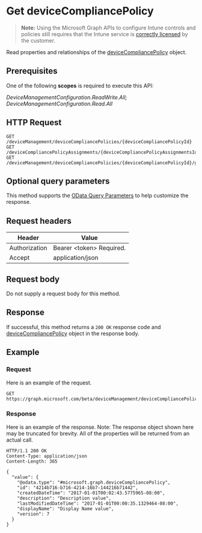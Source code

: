 ﻿# Get deviceCompliancePolicy

> **Note:** Using the Microsoft Graph APIs to configure Intune controls and policies still requires that the Intune service is [correctly licensed](https://go.microsoft.com/fwlink/?linkid=839381) by the customer.

Read properties and relationships of the [deviceCompliancePolicy](../resources/intune_deviceconfig_devicecompliancepolicy.md) object.
## Prerequisites
One of the following **scopes** is required to execute this API:

*DeviceManagementConfiguration.ReadWrite.All; DeviceManagementConfiguration.Read.All*
## HTTP Request
<!-- {
  "blockType": "ignored"
}
-->
```http
GET /deviceManagement/deviceCompliancePolicies/{deviceCompliancePolicyId}
GET /deviceCompliancePolicyAssignments/{deviceCompliancePolicyAssignmentsId}/deviceCompliancePolicy/
GET /deviceManagement/deviceCompliancePolicies/{deviceCompliancePolicyId}/groupAssignments/{deviceCompliancePolicyGroupAssignmentId}/deviceCompliancePolicy/
```

## Optional query parameters
This method supports the [OData Query Parameters](http://graph.microsoft.io/docs/overview/query_parameters) to help customize the response.
## Request headers
|Header|Value|
|---|---|
|Authorization|Bearer &lt;token&gt; Required.|
|Accept|application/json|

## Request body
Do not supply a request body for this method.

## Response
If successful, this method returns a `200 OK` response code and [deviceCompliancePolicy](../resources/intune_deviceconfig_devicecompliancepolicy.md) object in the response body.

## Example
### Request
Here is an example of the request.
```http
GET https://graph.microsoft.com/beta/deviceManagement/deviceCompliancePolicies/{deviceCompliancePolicyId}
```

### Response
Here is an example of the response. Note: The response object shown here may be truncated for brevity. All of the properties will be returned from an actual call.
```http
HTTP/1.1 200 OK
Content-Type: application/json
Content-Length: 365

{
  "value": {
    "@odata.type": "#microsoft.graph.deviceCompliancePolicy",
    "id": "4214b716-b716-4214-16b7-144216b71442",
    "createdDateTime": "2017-01-01T00:02:43.5775965-08:00",
    "description": "Description value",
    "lastModifiedDateTime": "2017-01-01T00:00:35.1329464-08:00",
    "displayName": "Display Name value",
    "version": 7
  }
}
```



